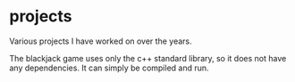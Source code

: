 # projects
Various projects I have worked on over the years.

The blackjack game uses only the c++ standard library, so it does not have any dependencies. It can simply be compiled and run.
